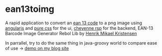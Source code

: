 ean13toimg
==========

A rapid application to convert an [ean 13 code](http://en.wikipedia.org/wiki/European_Article_Number) to a png image using [angularjs](http://angularjs.org/) and [pure css](http://purecss.io/) for the ui, [cheyenne rsp](http://cheyenne-server.org) for the backend, EAN-13 Barcode Image Generator Rebol Lib by [Henrik Mikael Kristensen](http://www.hmkdesign.dk)

In parrallel, try to do the same thing in java-groovy world to compare ease of use -> [demo on my blog site](http://brahim.hamdouni.com:8080/ean13toimg/)
